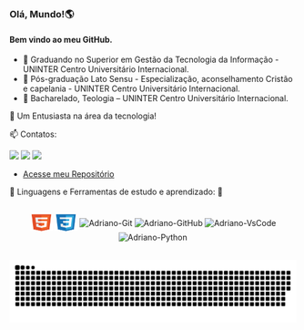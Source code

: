 ### Olá, Mundo!🌎
#### Bem vindo ao meu GitHub.

- 👀 Graduando no Superior em Gestão da Tecnologia da Informação - UNINTER Centro Universitário Internacional.
- 🔭 Pós-graduação Lato Sensu - Especialização, aconselhamento Cristão e capelania - UNINTER Centro Universitário Internacional.
- 🔭 Bacharelado, Teologia – UNINTER Centro Universitário Internacional.


💞️ Um Entusiasta na área da tecnologia!

  
📫 Contatos:
<div>
<a href = "mailto:adrianomatilde@gmail.com"><img src="https://img.shields.io/badge/Gmail-D14836?style=for-the-badge&logo=gmail&logoColor=white" target="_blank"></a>
<a href="https://pt-br.facebook.com/Adrianoexx/" target="_blank"><img src="https://img.shields.io/badge/Facebook-1877F2?style=for-the-badge&logo=facebook&logoColor=white" target="_blank"></a>
<a href="https://www.linkedin.com/in/adriano-silva-1026465b/" target="_blank"><img src="https://img.shields.io/badge/-LinkedIn-%230077B5?style=for-the-badge&logo=linkedin&logoColor=white" target="_blank"></a>   
</div>
   
* [Acesse meu Repositório](https://github.com/AdrianoMatilde?tab=repositories)


🌱 Linguagens e Ferramentas de estudo e aprendizado: 👀
</div>
<div style="display: inline_block" align = "center"><br>
  <img align="center" alt="Adriano-HTML" height="30" width="40" src="https://raw.githubusercontent.com/devicons/devicon/master/icons/html5/html5-original.svg">
  <img align="center" alt="Adriano-CSS" height="30" width="40" src="https://raw.githubusercontent.com/devicons/devicon/master/icons/css3/css3-original.svg">
  <img align="center" alt="Adriano-Git" height="60" width="80"<img src="https://cdn.jsdelivr.net/gh/devicons/devicon/icons/git/git-plain-wordmark.svg" />
  <img align="center" alt="Adriano-GitHub" height="40" width="60"<img src="https://cdn.jsdelivr.net/gh/devicons/devicon/icons/github/github-original-wordmark.svg" />
  <img align="center" alt="Adriano-VsCode" height="30" width="50"<img src="https://cdn.jsdelivr.net/gh/devicons/devicon/icons/vscode/vscode-original.svg" />
  <img align="center" alt="Adriano-Python" height="30" width="40"<img src="https://s3.dualstack.us-east-2.amazonaws.com/pythondotorg-assets/media/files/python-logo-only.svg" />
</div>

<div style="display: inline_block" align = "center"><br>
  
  ![Snake animation](https://github.com/AdrianoMatilde/AdrianoMatilde/blob/output/github-contribution-grid-snake.svg)
  
</div>

